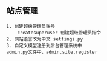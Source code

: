 ## 站点管理
    1. 创建超级管理员账号
        createsuperuser 创建超级管理员指令
    2. 网站语言改为中文 settings.py
    3. 自定义模型注册到后台管理系统中
    admin.py文件中，admin.site.register

    
